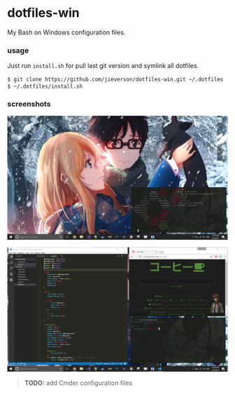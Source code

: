 # dotfiles-win
My Bash on Windows configuration files.

### usage
Just run `install.sh` for pull last git version and symlink all dotfiles.

```
$ git clone https://github.com/jieverson/dotfiles-win.git ~/.dotfiles
$ ~/.dotfiles/install.sh
```

### screenshots
<p align="center">
  <img src="screenshots/screenfetch.png" />
</p>
<p align="center">
  <img src="screenshots/working.png" />
</p>

> **TODO:** add Cmder configuration files
